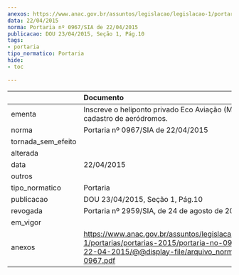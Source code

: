 ```yaml
---
anexos: https://www.anac.gov.br/assuntos/legislacao/legislacao-1/portarias/portarias-2015/portaria-no-0967-sia-de-22-04-2015/@@display-file/arquivo_norma/PA2015-0967.pdf
data: 22/04/2015
norma: Portaria nº 0967/SIA de 22/04/2015
publicacao: DOU 23/04/2015, Seção 1, Pág.10
tags:
- portaria
tipo_normatico: Portaria
hide: 
- toc 
 
---
```


|                    | Documento                                                                                                                                                         |
|:-------------------|:------------------------------------------------------------------------------------------------------------------------------------------------------------------|
| ementa             | Inscreve o heliponto privado Eco Aviação (MG) no cadastro de aeródromos.                                                                                          |
| norma              | Portaria nº 0967/SIA de 22/04/2015                                                                                                                                |
| tornada_sem_efeito |                                                                                                                                                                   |
| alterada           |                                                                                                                                                                   |
| data               | 22/04/2015                                                                                                                                                        |
| outros             |                                                                                                                                                                   |
| tipo_normatico     | Portaria                                                                                                                                                          |
| publicacao         | DOU 23/04/2015, Seção 1, Pág.10                                                                                                                                   |
| revogada           | Portaria nº 2959/SIA, de 24 de agosto de 2017.                                                                                                                    |
| em_vigor           |                                                                                                                                                                   |
| anexos             | https://www.anac.gov.br/assuntos/legislacao/legislacao-1/portarias/portarias-2015/portaria-no-0967-sia-de-22-04-2015/@@display-file/arquivo_norma/PA2015-0967.pdf |